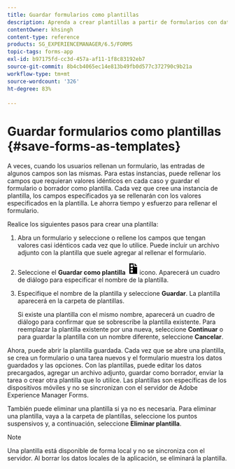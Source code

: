 ```yaml
---
title: Guardar formularios como plantillas
description: Aprenda a crear plantillas a partir de formularios con datos que se requieren repetidamente.
contentOwner: khsingh
content-type: reference
products: SG_EXPERIENCEMANAGER/6.5/FORMS
topic-tags: forms-app
exl-id: b97175fd-cc3d-457a-af11-1f8c83192eb7
source-git-commit: 8b4cb4065ec14e813b49fb0d577c372790c9b21a
workflow-type: tm+mt
source-wordcount: '326'
ht-degree: 83%

---
```


# Guardar formularios como plantillas {#save-forms-as-templates}

A veces, cuando los usuarios rellenan un formulario, las entradas de algunos campos son las mismas. Para estas instancias, puede rellenar los campos que requieran valores idénticos en cada caso y guardar el formulario o borrador como plantilla. Cada vez que cree una instancia de plantilla, los campos especificados ya se rellenarán con los valores especificados en la plantilla. Le ahorra tiempo y esfuerzo para rellenar el formulario.

Realice los siguientes pasos para crear una plantilla:

1. Abra un formulario y seleccione o rellene los campos que tengan valores casi idénticos cada vez que lo utilice. Puede incluir un archivo adjunto con la plantilla que suele agregar al rellenar el formulario.
1. Seleccione el **Guardar como plantilla** ![save_as_template](assets/save_as_template.png)icono. Aparecerá un cuadro de diálogo para especificar el nombre de la plantilla.
1. Especifique el nombre de la plantilla y seleccione **Guardar**. La plantilla aparecerá en la carpeta de plantillas.

   Si existe una plantilla con el mismo nombre, aparecerá un cuadro de diálogo para confirmar que se sobrescribe la plantilla existente. Para reemplazar la plantilla existente por una nueva, seleccione **Continuar** o para guardar la plantilla con un nombre diferente, seleccione **Cancelar**.

Ahora, puede abrir la plantilla guardada. Cada vez que se abre una plantilla, se crea un formulario o una tarea nuevos y el formulario muestra los datos guardados y las opciones. Con las plantillas, puede editar los datos precargados, agregar un archivo adjunto, guardar como borrador, enviar la tarea o crear otra plantilla que lo utilice. Las plantillas son específicas de los dispositivos móviles y no se sincronizan con el servidor de Adobe Experience Manager Forms.

También puede eliminar una plantilla si ya no es necesaria. Para eliminar una plantilla, vaya a la carpeta de plantillas, seleccione los puntos suspensivos y, a continuación, seleccione **Eliminar plantilla**.

>[!NOTE]
>
>Una plantilla está disponible de forma local y no se sincroniza con el servidor. Al borrar los datos locales de la aplicación, se eliminará la plantilla.
